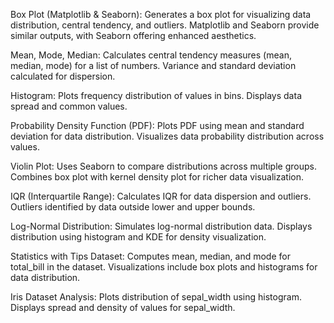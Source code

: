 Box Plot (Matplotlib & Seaborn):
Generates a box plot for visualizing data distribution, central tendency, and outliers.
Matplotlib and Seaborn provide similar outputs, with Seaborn offering enhanced aesthetics.

Mean, Mode, Median:
Calculates central tendency measures (mean, median, mode) for a list of numbers.
Variance and standard deviation calculated for dispersion.

Histogram:
Plots frequency distribution of values in bins.
Displays data spread and common values.

Probability Density Function (PDF):
Plots PDF using mean and standard deviation for data distribution.
Visualizes data probability distribution across values.

Violin Plot:
Uses Seaborn to compare distributions across multiple groups.
Combines box plot with kernel density plot for richer data visualization.

IQR (Interquartile Range):
Calculates IQR for data dispersion and outliers.
Outliers identified by data outside lower and upper bounds.

Log-Normal Distribution:
Simulates log-normal distribution data.
Displays distribution using histogram and KDE for density visualization.

Statistics with Tips Dataset:
Computes mean, median, and mode for total_bill in the dataset.
Visualizations include box plots and histograms for data distribution.

Iris Dataset Analysis:
Plots distribution of sepal_width using histogram.
Displays spread and density of values for sepal_width.
